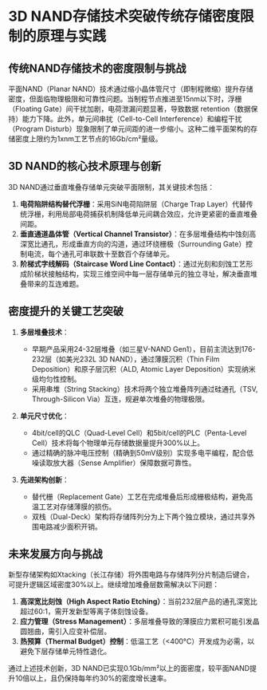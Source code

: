 # 3D NAND存储技术突破传统存储密度限制的原理与实践

## 传统NAND存储技术的密度限制与挑战

平面NAND（Planar NAND）技术通过缩小晶体管尺寸（即制程微缩）提升存储密度，但面临物理极限和可靠性问题。当制程节点推进至15nm以下时，浮栅（Floating Gate）间干扰加剧，电荷泄漏问题显著，导致数据 retention（数据保持）能力下降。此外，单元间串扰（Cell-to-Cell Interference）和编程干扰（Program Disturb）现象限制了单元间距的进一步缩小。这种二维平面架构的存储密度上限约为1xnm工艺节点的16Gb/cm²量级。

## 3D NAND的核心技术原理与创新

3D NAND通过垂直堆叠存储单元突破平面限制，其关键技术包括：
1. **电荷陷阱结构替代浮栅**：采用SiN电荷陷阱层（Charge Trap Layer）代替传统浮栅，利用局部电荷捕获机制降低单元间耦合效应，允许更紧密的垂直堆叠间距。
2. **垂直通道晶体管（Vertical Channel Transistor）**：在多层堆叠结构中蚀刻高深宽比通孔，形成垂直方向的沟道，通过环绕栅极（Surrounding Gate）控制电流，每个通孔可串联数十至数百个存储单元。
3. **阶梯式字线解码（Staircase Word Line Contact）**：通过光刻和刻蚀工艺形成阶梯状接触结构，实现三维空间中每一层存储单元的独立寻址，解决垂直堆叠带来的互连难题。

## 密度提升的关键工艺突破

1. **多层堆叠技术**：
   - 早期产品采用24-32层堆叠（如三星V-NAND Gen1），目前主流达到176-232层（如美光232L 3D NAND），通过薄膜沉积（Thin Film Deposition）和原子层沉积（ALD, Atomic Layer Deposition）实现纳米级均匀性控制。
   - 采用串堆（String Stacking）技术将两个独立堆叠阵列通过硅通孔（TSV, Through-Silicon Via）互连，规避单次堆叠的物理极限。

2. **单元尺寸优化**：
   - 4bit/cell的QLC（Quad-Level Cell）和5bit/cell的PLC（Penta-Level Cell）技术将每个物理单元存储数据量提升300%以上。
   - 通过精确的脉冲电压控制（精确到50mV级别）实现多电平编程，配合低噪读取放大器（Sense Amplifier）保障数据可靠性。

3. **先进架构创新**：
   - 替代栅（Replacement Gate）工艺在完成堆叠后形成栅极结构，避免高温工艺对存储薄膜的损伤。
   - 双栈（Dual-Deck）架构将存储阵列分为上下两个独立模块，通过共享外围电路减少面积开销。

## 未来发展方向与挑战

新型存储架构如Xtacking（长江存储）将外围电路与存储阵列分片制造后键合，可提升逻辑区域密度30%以上。继续增加堆叠层数需解决以下问题：
1. **高深宽比刻蚀（High Aspect Ratio Etching）**：当前232层产品的通孔深宽比超过60:1，需开发新型等离子体刻蚀设备。
2. **应力管理（Stress Management）**：多层堆叠导致的薄膜应力累积可能引发晶圆翘曲，需引入应变补偿层。
3. **热预算（Thermal Budget）控制**：低温工艺（<400°C）开发成为必需，以避免下层存储单元特性退化。

通过上述技术创新，3D NAND已实现0.1Gb/mm²以上的面密度，较平面NAND提升10倍以上，且仍保持每年约30%的密度增长速率。